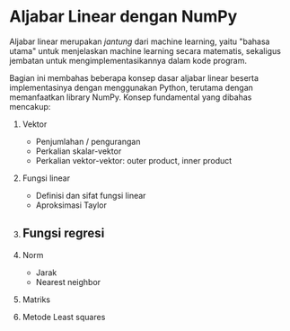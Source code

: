 # Aljabar Linear dengan NumPy

Aljabar linear merupakan *jantung* dari machine learning, yaitu "bahasa utama" untuk menjelaskan machine learning secara matematis, sekaligus jembatan untuk mengimplementasikannya dalam kode program.

Bagian ini membahas beberapa konsep dasar aljabar linear beserta implementasinya dengan menggunakan Python, terutama dengan memanfaatkan library NumPy. Konsep fundamental yang dibahas mencakup:

1. Vektor
    - Penjumlahan / pengurangan
    - Perkalian skalar-vektor
    - Perkalian vektor-vektor: outer product, inner product

2. Fungsi linear
    - Definisi dan sifat fungsi linear
    - Aproksimasi Taylor

3. Fungsi regresi
    - 

4. Norm
    - Jarak
    - Nearest neighbor

5. Matriks

6. Metode Least squares